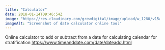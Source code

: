 ```yaml
---
title: "Calculator"
date: 2018-01-14T09:46:54Z
image: "https://res.cloudinary.com/growdigital/image/upload/w_1280/v1544047684/date-calculator-38783790665.png"
imageAlt: "Screenshot of date calculator online tool"
---
```


Online calculator to add or subtract from a date for calculating calendar for stratification <https://www.timeanddate.com/date/dateadd.html>
